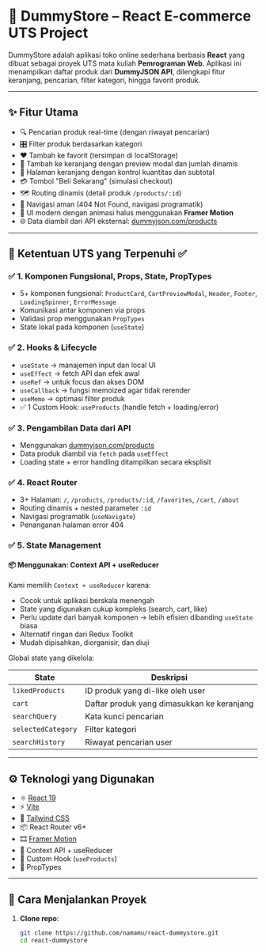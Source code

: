 # 🛒 DummyStore – React E-commerce UTS Project

DummyStore adalah aplikasi toko online sederhana berbasis **React** yang dibuat sebagai proyek UTS mata kuliah **Pemrograman Web**. Aplikasi ini menampilkan daftar produk dari **DummyJSON API**, dilengkapi fitur keranjang, pencarian, filter kategori, hingga favorit produk.

---

## ✨ Fitur Utama

- 🔍 Pencarian produk real-time (dengan riwayat pencarian)
- 🎛 Filter produk berdasarkan kategori
- ❤️ Tambah ke favorit (tersimpan di localStorage)
- 🛒 Tambah ke keranjang dengan preview modal dan jumlah dinamis
- 🧾 Halaman keranjang dengan kontrol kuantitas dan subtotal
- 💳 Tombol "Beli Sekarang" (simulasi checkout)
- 🗺 Routing dinamis (detail produk `/products/:id`)
- 🧭 Navigasi aman (404 Not Found, navigasi programatik)
- 🎨 UI modern dengan animasi halus menggunakan **Framer Motion**
- 🌐 Data diambil dari API eksternal: [dummyjson.com/products](https://dummyjson.com/products)

---

## 📌 Ketentuan UTS yang Terpenuhi ✅

### ✅ 1. Komponen Fungsional, Props, State, PropTypes
- 5+ komponen fungsional: `ProductCard`, `CartPreviewModal`, `Header`, `Footer`, `LoadingSpinner`, `ErrorMessage`
- Komunikasi antar komponen via props
- Validasi prop menggunakan `PropTypes`
- State lokal pada komponen (`useState`)

### ✅ 2. Hooks & Lifecycle
- `useState` → manajemen input dan local UI
- `useEffect` → fetch API dan efek awal
- `useRef` → untuk focus dan akses DOM
- `useCallback` → fungsi memoized agar tidak rerender
- `useMemo` → optimasi filter produk
- ✅ 1 Custom Hook: `useProducts` (handle fetch + loading/error)

### ✅ 3. Pengambilan Data dari API
- Menggunakan [dummyjson.com/products](https://dummyjson.com/products)
- Data produk diambil via `fetch` pada `useEffect`
- Loading state + error handling ditampilkan secara eksplisit

### ✅ 4. React Router
- 3+ Halaman: `/`, `/products`, `/products/:id`, `/favorites`, `/cart`, `/about`
- Routing dinamis + nested parameter `:id`
- Navigasi programatik (`useNavigate`)
- Penanganan halaman error 404

### ✅ 5. State Management
#### 📦 Menggunakan: **Context API + useReducer**

Kami memilih `Context + useReducer` karena:

- Cocok untuk aplikasi berskala menengah
- State yang digunakan cukup kompleks (search, cart, like)
- Perlu update dari banyak komponen → lebih efisien dibanding `useState` biasa
- Alternatif ringan dari Redux Toolkit
- Mudah dipisahkan, diorganisir, dan diuji

Global state yang dikelola:

| State             | Deskripsi                                    |
|------------------|----------------------------------------------|
| `likedProducts`  | ID produk yang di-like oleh user             |
| `cart`           | Daftar produk yang dimasukkan ke keranjang   |
| `searchQuery`    | Kata kunci pencarian                         |
| `selectedCategory` | Filter kategori                            |
| `searchHistory`  | Riwayat pencarian user                       |

---

## ⚙️ Teknologi yang Digunakan

- ⚛️ [React 19](https://reactjs.org/)
- ⚡ [Vite](https://vitejs.dev/)
- 💨 [Tailwind CSS](https://tailwindcss.com/)
- 📦 React Router v6+
- 🎞 [Framer Motion](https://www.framer.com/motion/)
- 🧠 Context API + useReducer
- 🧪 Custom Hook (`useProducts`)
- 📐 PropTypes

---

## 🚀 Cara Menjalankan Proyek

1. **Clone repo**:
   ```bash
   git clone https://github.com/namamu/react-dummystore.git
   cd react-dummystore
